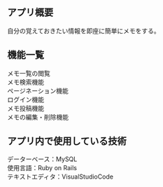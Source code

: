 ## アプリ概要
自分の覚えておきたい情報を即座に簡単にメモをする。

## 機能一覧
メモ一覧の閲覧</br>
メモ検索機能</br>
ページネーション機能</br>
ログイン機能</br>
メモ投稿機能</br>
メモの編集・削除機能

## アプリ内で使用している技術
データーベース：MySQL</br>
使用言語：Ruby on Rails</br>
テキストエディタ：VisualStudioCode</br>
